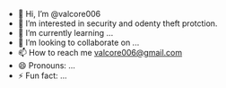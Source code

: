 - 👋 Hi, I’m @valcore006
- 👀 I’m interested in security and odenty theft protction.
- 🌱 I’m currently learning ...
- 💞️ I’m looking to collaborate on ...
- 📫 How to reach me valcore006@gmail.com
- 😄 Pronouns: ...
- ⚡ Fun fact: ...

<!---
valcore006/valcore006 is a ✨ special ✨ repository because its `README.md` (this file) appears on your GitHub profile.
You can click the Preview link to take a look at your changes.
--->
